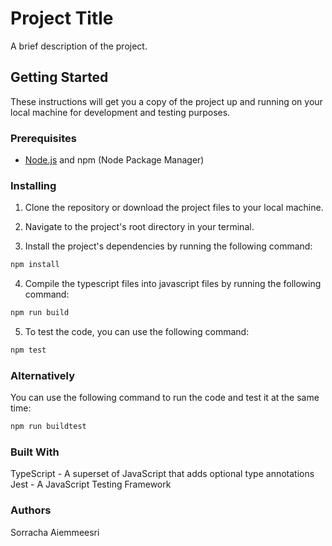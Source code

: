 # Project Title

A brief description of the project.

## Getting Started

These instructions will get you a copy of the project up and running on your local machine for development and testing purposes.

### Prerequisites

- [Node.js](https://nodejs.org/) and npm (Node Package Manager)

### Installing

1. Clone the repository or download the project files to your local machine.

2. Navigate to the project's root directory in your terminal.

3. Install the project's dependencies by running the following command:
```bash 
npm install
```

4. Compile the typescript files into javascript files by running the following command:
```bash
npm run build
```


5. To test the code, you can use the following command:
```bash
npm test
```

### Alternatively
You can use the following command to run the code and test it at the same time:
```bash
npm run buildtest
```

### Built With
TypeScript - A superset of JavaScript that adds optional type annotations
Jest - A JavaScript Testing Framework

### Authors
Sorracha Aiemmeesri